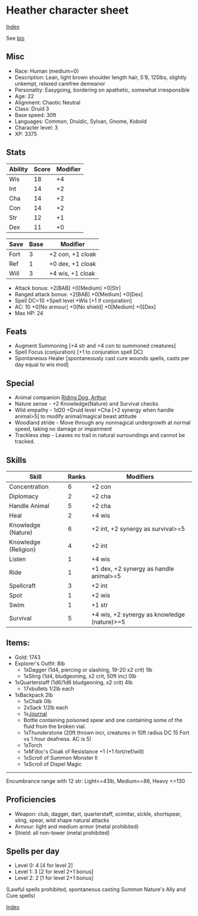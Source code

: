 # Heather character sheet

[Index](./Readme.markdown)

See [bio](./heather.bio.markdown)

## Misc
* Race: Human (medium=0)
* Description: Lean, light brown shoulder length hair, 5'8, 125lbs, slightly unkempt, relaxed carefree demeanor
* Personality: Easygoing, bordering on apathetic, somewhat irresponsible
* Age: 22
* Alignment: Chaotic Neutral
* Class: Druid 3
* Base speed: 30ft
* Languages: Common, Druidic, Sylvan, Gnome, Kobold
* Character level: 3
* XP: 3375

## Stats
| Ability | Score | Modifier
|---------|-------|---------
| Wis     | 18    | +4
| Int     | 14    | +2
| Cha     | 14    | +2
| Con     | 14    | +2
| Str     | 12    | +1
| Dex     | 11    | +0

| Save | Base  | Modifier
|------|-------|---------
| Fort | 3     | +2 con, +1 cloak
| Ref  | 1     | +0 dex, +1 cloak
| Will | 3     | +4 wis, +1 cloak

* Attack bonus: +2[BAB] +0[Medium] +0[Str]
* Ranged attack bonus: +2[BAB] +0[Medium] +0[Dex]
* Spell DC=10 +Spell level +Wis [+1 if conjuration]
* AC: 10 +0[No armour] +0[No shield] +0[Medium] +0[Dex]
* Max HP: 24

## Feats
* Augment Summoning [+4 str and +4 con to summoned creatures]
* Spell Focus (conjuration) [+1 to conjuration spell DC]
* Spontaneous Healer [spontaneously cast cure wounds spells, casts per day equal to wis mod]

## Special
* Animal companion [Riding Dog, Arthur](./arthur.markdown)
* Nature sense - +2 Knowledge(Nature) and Survival checks
* Wild empathy - 1d20 +Druid level +Cha [+2 synergy when handle animal>5] to modify animal/magical beast attitude
* Woodland stride - Move through any nonmagical undergrowth at normal speed, taking no damage or impairment
* Trackless step - Leaves no trail in natural surroundings and cannot be tracked.

## Skills
| Skill                 | Ranks | Modifiers
|-----------------------|-------|----------
| Concentration         | 6     | +2 con
| Diplomacy             | 2     | +2 cha
| Handle Animal         | 5     | +2 cha
| Heal                  | 2     | +4 wis
| Knowledge (Nature)    | 6     | +2 int, +2 synergy as survival>=5
| Knowledge (Religion)  | 4     | +2 int
| Listen                | 1     | +4 wis
| Ride                  | 1     | +1 dex, +2 synergy as handle animal>=5
| Spellcraft            | 3     | +2 int
| Spot                  | 1     | +2 wis
| Swim                  | 1     | +1 str
| Survival              | 5     | +4 wis, +2 synergy as knowledge (nature)>=5

## Items:
* Gold: 1743
* Explorer's Outfit: 8lb
  * 1xDagger (1d4, piercing or slashing, 19-20 x2 crit) 1lb
  * 1xSling (1d4, bludgeoning, x2 crit, 50ft inc) 0lb
* 1xQuarterstaff (1d6/1d6 bludgeoning, x2 crit) 4lb
  * 17xbullets 1/2lb each
* 1xBackpack 2lb
  * 1xChalk 0lb
  * 2xSack 1/2lb each
  * 1x[Journal](./heather.journal.markdown)
  * Bottle containing poisoned spear and one containing some of the fluid from the broken vial.
  * 1xThunderstone (20ft thrown incr, creatures in 10ft radius DC 15 Fort vs 1 hour deafness. AC is 5)
  * 1xTorch
  * 1xM'doc's Cloak of Resistance +1 (+1 fort/ref/will)
  * 1xScroll of Summon Monster II
  * 1xScroll of Dispel Magic

---
Encumbrance range with 12 str: Light<=43lb, Medium<=86, Heavy <=130

## Proficiencies
* Weapon: club, dagger, dart, quarterstaff, scimitar, sickle, shortspear, sling, spear, wild shape natural attacks
* Armour: light and medium armor (metal prohibited)
* Shield: all non-tower (metal prohibited)

## Spells per day
* Level 0: 4 [4 for level 2]
* Level 1: 3 [2 for level 2+1 bonus]
* Level 2: 2 [1 for level 2+1 bonus]

(Lawful spells prohibited, spontaneous casting Summon Nature's Ally and Cure spells)

[Index](./Readme.markdown)
